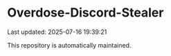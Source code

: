 # Overdose-Discord-Stealer

Last updated: 2025-07-16 19:39:21

This repository is automatically maintained.
